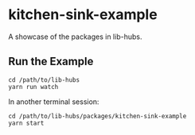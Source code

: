 # kitchen-sink-example

A showcase of the packages in lib-hubs.

## Run the Example

```
cd /path/to/lib-hubs
yarn run watch
```

In another terminal session:

```
cd /path/to/lib-hubs/packages/kitchen-sink-example
yarn start
```